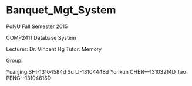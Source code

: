 # Banquet_Mgt_System

PolyU Fall Semester 2015

COMP2411 Database System 

Lecturer: Dr. Vincent Hg Tutor: Memory

Group:

Yuanjing SHI-13104584d
Su LI-13104448d
Yunkun CHEN—13103214D 
Tao PENG--13104616D 

